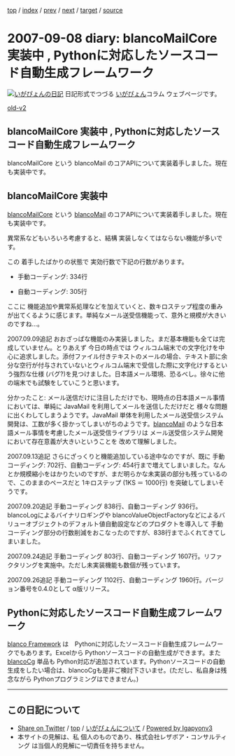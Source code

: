 [top](../index.html) 
 / [index](index.html) 
 / [prev](ig070906.html) 
 / [next](ig070910.html) 
 / [target](https://www.igapyon.jp/igapyon/diary/2007/ig070908.html) 
 / [source](https://github.com/igapyon/diary/blob/master/2007/ig070908.src.md) 

2007-09-08 diary: blancoMailCore 実装中 , Pythonに対応したソースコード自動生成フレームワーク
=====================================================================================================
[![いがぴょんの日記](https://www.igapyon.jp/igapyon/diary/images/iga200306s.jpg "いがぴょん")](https://www.igapyon.jp/igapyon/diary/memo/memoigapyon.html) 日記形式でつづる [いがぴょん](https://www.igapyon.jp/igapyon/diary/memo/memoigapyon.html)コラム ウェブページです。

[old-v2](ig070908-orig.html)

## blancoMailCore 実装中 , Pythonに対応したソースコード自動生成フレームワーク

blancoMailCore という blancoMail のコアAPIについて実装着手しました。現在も実装中です。


## blancoMailCore 実装中

[blancoMailCore](https://www.igapyon.jp/blanco/blancomailcore.html) という [blancoMail](https://www.igapyon.jp/blanco/blancomail.html) のコアAPIについて実装着手しました。現在も実装中です。

異常系などもいろいろ考慮すると、結構 実装しなくてはならない機能が多いです。

この 着手したばかりの状態で 実効行数で下記の行数があります。

* 手動コーディング: 334行
  
* 自動コーディング: 305行

ここに 機能追加や異常系処理などを加えていくと、数キロステップ程度の重みが出てくるように感じます。単純なメール送受信機能って、意外と規模が大きいのですね…。

2007.09.09追記 おおざっぱな機能のみ実装しました。まだ基本機能も全ては完成していません。とりあえず 今日の時点では ウィルコム端末での文字化けを中心に追求しました。添付ファイル付きテキストのメールの場合、テキスト部に余分な空行が付与されていないとウィルコム端末で受信した際に文字化けするという強烈な仕様 (バグ?)を見つけました。日本語メール環境、恐るべし。徐々に他の端末でも試験をしていこうと思います。

分かったこと: メール送信だけに注目しただけでも、現時点の日本語メール事情においては、単純に JavaMail を利用してメールを送信しただけだと 様々な問題に出くわしてしまうようです。JavaMail 単体を利用したメール送受信システム開発は、工数が多く掛かってしまいがちのようです。[blancoMail](https://www.igapyon.jp/blanco/blancomail.html) のような日本語メール事情を考慮したメール送受信ライブラリは メール送受信システム開発において存在意義が大きいということを 改めて理解しました。

2007.09.13追記 さらにざっくりと機能追加している途中なのですが、既に 手動コーディング: 702行、自動コーディング: 454行まで増えてしまいました。なんとか規模縮小をはかりたいのですが、まだ明らかな未実装の部分も残っているので、このままのペースだと 1キロステップ (1KS ＝ 1000行) を突破してしまいそうです。

2007.09.20追記 手動コーディング 838行、自動コーディング 936行。blancoLogによるバイナリロギングや blancoValueObjectFactoryなどによるバリューオブジェクトのデフォルト値自動設定などのプロダクトを導入して 手動コーディング部分の行数削減をおこなったのですが、838行までふくれてきてしまいました。

2007.09.24追記 手動コーディング 803行、自動コーディング 1607行。リファクタリングを実施中。ただし未実装機能も数個が残っています。

2007.09.26追記 手動コーディング 1102行、自動コーディング 1960行。バージョン番号を0.4.0として α版リリース。

## Pythonに対応したソースコード自動生成フレームワーク

[blanco Framework](https://www.igapyon.jp/blanco/blanco.ja.html) は　Pythonに対応したソースコード自動生成フレームワークでもあります。Excelから
Pythonソースコードの自動生成ができます。また [blancoCg](https://www.igapyon.jp/blanco/blancocg.html) 単品も Python対応が追加されています。Pythonソースコードの自動生成をしたい場合は、blancoCgも是非ご検討下さいませ。(ただし、私自身は残念ながら Pythonプログラミングはできません。)


----------------------------------------------------------------------------------------------------

## この日記について

* [Share on Twitter](https://twitter.com/intent/tweet?hashtags=igapyon%2Cdiary%2C%E3%81%84%E3%81%8C%E3%81%B4%E3%82%87%E3%82%93&text=blancoMailCore+%E5%AE%9F%E8%A3%85%E4%B8%AD+%2C+Python%E3%81%AB%E5%AF%BE%E5%BF%9C%E3%81%97%E3%81%9F%E3%82%BD%E3%83%BC%E3%82%B9%E3%82%B3%E3%83%BC%E3%83%89%E8%87%AA%E5%8B%95%E7%94%9F%E6%88%90%E3%83%95%E3%83%AC%E3%83%BC%E3%83%A0%E3%83%AF%E3%83%BC%E3%82%AF&url=https%3A%2F%2Fwww.igapyon.jp%2Figapyon%2Fdiary%2F2007%2Fig070908.html) / [top](../index.html) / [いがぴょんについて](https://www.igapyon.jp/igapyon/diary/memo/memoigapyon.html) / [Powered by Igapyonv3](https://github.com/igapyon/igapyonv3)
* 本サイトの見解は、私 個人のものであり、株式会社レザボア・コンサルティング は当個人的見解に一切責任を持ちません。 
